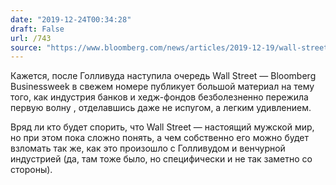 ```yaml
---
date: "2019-12-24T00:34:28"
draft: False
url: /743
source: "https://www.bloomberg.com/news/articles/2019-12-19/wall-street-keeps-avoiding-its-metoo-reckoning?utm_campaign=news&utm_medium=bd&utm_source=applenews"
---
```


Кажется, после Голливуда наступила очередь Wall Street — Bloomberg Businessweek в свежем номере публикует большой материал на тему того, как индустрия банков и хедж-фондов безболезненно пережила первую волну , отделавшись даже не испугом, а легким удивлением.

Вряд ли кто будет спорить, что Wall Street — настоящий мужской мир, но при этом пока сложно понять, а чем собственно его можно будет взломать так же, как это произошло с Голливудом и венчурной индустрией (да, там тоже было, но специфически и не так заметно со стороны).
